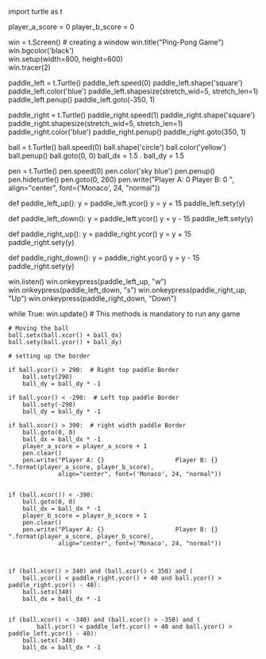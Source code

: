 import turtle as t
 

player_a_score = 0
player_b_score = 0

win = t.Screen()  # creating a window
win.title("Ping-Pong Game")   
win.bgcolor('black')  
win.setup(width=800, height=600)  
win.tracer(2)   
 

paddle_left = t.Turtle()
paddle_left.speed(0)
paddle_left.shape('square')
paddle_left.color('blue')
paddle_left.shapesize(stretch_wid=5, stretch_len=1)
paddle_left.penup()
paddle_left.goto(-350, 1)

 

paddle_right = t.Turtle()
paddle_right.speed(1)
paddle_right.shape('square')
paddle_right.shapesize(stretch_wid=5, stretch_len=1)
paddle_right.color('blue')
paddle_right.penup()
paddle_right.goto(350, 1)

 

ball = t.Turtle()
ball.speed(0)
ball.shape('circle')
ball.color('yellow')
ball.penup()
ball.goto(0, 0)
ball_dx = 1.5   .
ball_dy = 1.5

 

pen = t.Turtle()
pen.speed(0)
pen.color('sky blue')
pen.penup()
pen.hideturtle()
pen.goto(0, 260)
pen.write("Player A: 0                    Player B: 0 ", align="center", font=('Monaco', 24, "normal"))


 

def paddle_left_up():
    y = paddle_left.ycor()
    y = y + 15
    paddle_left.sety(y)


 

def paddle_left_down():
    y = paddle_left.ycor()
    y = y - 15
    paddle_left.sety(y)


 

def paddle_right_up():
    y = paddle_right.ycor()
    y = y + 15
    paddle_right.sety(y)


 

def paddle_right_down():
    y = paddle_right.ycor()
    y = y - 15
    paddle_right.sety(y)


 

win.listen()
win.onkeypress(paddle_left_up, "w")
win.onkeypress(paddle_left_down, "s")
win.onkeypress(paddle_right_up, "Up")
win.onkeypress(paddle_right_down, "Down")

 

while True:
    win.update()  # This methods is mandatory to run any game

    # Moving the ball
    ball.setx(ball.xcor() + ball_dx)
    ball.sety(ball.ycor() + ball_dy)

    # setting up the border

    if ball.ycor() > 290:  # Right top paddle Border
        ball.sety(290)
        ball_dy = ball_dy * -1

    if ball.ycor() < -290:  # Left top paddle Border
        ball.sety(-290)
        ball_dy = ball_dy * -1

    if ball.xcor() > 390:  # right width paddle Border
        ball.goto(0, 0)
        ball_dx = ball_dx * -1
        player_a_score = player_a_score + 1
        pen.clear()
        pen.write("Player A: {}                    Player B: {} ".format(player_a_score, player_b_score),
                  align="center", font=('Monaco', 24, "normal"))


    if (ball.xcor()) < -390:      
        ball.goto(0, 0)
        ball_dx = ball_dx * -1
        player_b_score = player_b_score + 1
        pen.clear()
        pen.write("Player A: {}                    Player B: {} ".format(player_a_score, player_b_score),
                  align="center", font=('Monaco', 24, "normal"))

 

    if (ball.xcor() > 340) and (ball.xcor() < 350) and (
        ball.ycor() < paddle_right.ycor() + 40 and ball.ycor() > paddle_right.ycor() - 40):
        ball.setx(340)
        ball_dx = ball_dx * -1


    if (ball.xcor() < -340) and (ball.xcor() > -350) and (
            ball.ycor() < paddle_left.ycor() + 40 and ball.ycor() > paddle_left.ycor() - 40):
        ball.setx(-340)
        ball_dx = ball_dx * -1
